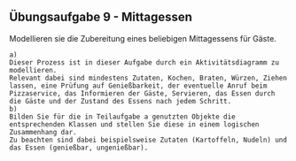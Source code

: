 ## Übungsaufgabe 9 - Mittagessen

Modellieren sie die Zubereitung eines beliebigen
Mittagessens für Gäste.
```
a) 
Dieser Prozess ist in dieser Aufgabe durch ein Aktivitätsdiagramm zu modellieren.
Relevant dabei sind mindestens Zutaten, Kochen, Braten, Würzen, Ziehen lassen, eine Prüfung auf Genießbarkeit, der eventuelle Anruf beim Pizzaservice, das Informieren der Gäste, Servieren, das Essen durch die Gäste und der Zustand des Essens nach jedem Schritt.
b) 
Bilden Sie für die in Teilaufgabe a genutzten Objekte die entsprechenden Klassen und stellen Sie diese in einem logischen Zusammenhang dar. 
Zu beachten sind dabei beispielsweise Zutaten (Kartoffeln, Nudeln) und das Essen (genießbar, ungenießbar).
```
